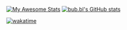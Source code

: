 [![My Awesome Stats](https://awesome-github-stats.azurewebsites.net/user-stats/bub-bl?cardType=level&preferLogin=false)](https://git.io/awesome-stats-card)
[![bub.bl's GitHub stats](https://github-readme-stats.vercel.app/api/top-langs?username=bub-bl&include_orgs=true&show_icons=true)](https://github.com/bub-bl)

[![wakatime](https://wakatime.com/badge/github/UmbleBot/Umble.svg)](https://wakatime.com/badge/github/UmbleBot/Umble)
